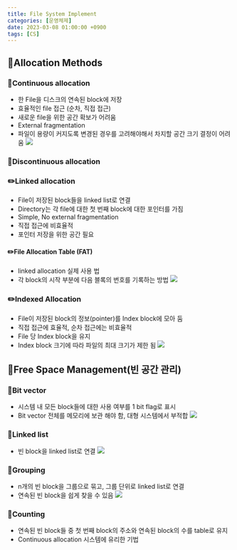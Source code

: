 ```yaml
---
title: File System Implement
categories: [운영체제]
date: 2023-03-08 01:00:00 +0900
tags: [CS]
---
```


## 📌Allocation Methods

### 📖Continuous allocation

- 한 File을 디스크의 연속된 block에 저장
- 효율적인 file 접근 (순차, 직접 접근)
- 새로운 file을 위한 공간 확보가 어려움
- External fragmentation
- 파일이 용량이 커지도록 변경된 경우를 고려해야해서 차지할 공간 크기 결정이 어려움
  ![](https://velog.velcdn.com/images/wjdtmfgh/post/c8d5018d-4671-48f0-9177-5b88bf78dda9/image.png)

### 📖Discontinuous allocation

### ✏️Linked allocation

- File이 저장된 block들을 linked list로 연결
- Directory는 각 file에 대한 첫 번째 block에 대한 포인터를 가짐
- Simple, No external fragmentation
- 직접 접근에 비효율적
- 포인터 저장을 위한 공간 필요

#### ✏️File Allocation Table (FAT)

- linked allocation 실제 사용 법
- 각 block의 시작 부분에 다음 블록의 번호를 기록하는 방법
  ![](https://velog.velcdn.com/images/wjdtmfgh/post/712461e9-5471-416e-9b69-a7f4b3216f35/image.png)

### ✏️Indexed Allocation

- File이 저장된 block의 정보(pointer)를 Index block에 모아 둠
- 직접 접근에 효율적, 순차 접근에는 비효율적
- File 당 Index block을 유지
- Index block 크기에 따라 파일의 최대 크기가 제한 됨
  ![](https://velog.velcdn.com/images/wjdtmfgh/post/1517596e-bce8-4ff5-b836-d18ac030f68e/image.png)

## 📌Free Space Management(빈 공간 관리)

### 📖Bit vector

- 시스템 내 모든 block들에 대한 사용 여부를
  1 bit flag로 표시
- Bit vector 전체를 메모리에 보관 해야 함, 대형 시스템에서 부적합
  ![](https://velog.velcdn.com/images/wjdtmfgh/post/0ebb4738-899b-440a-885e-a6935ef328ef/image.png)

### 📖Linked list

- 빈 block을 linked list로 연결
  ![](https://velog.velcdn.com/images/wjdtmfgh/post/d90cb569-3806-460a-9006-70860bde30bb/image.png)

### 📖Grouping

- n개의 빈 block을 그룹으로 묶고, 그룹 단위로
  linked list로 연결
- 연속된 빈 block을 쉽게 찾을 수 있음
  ![](https://velog.velcdn.com/images/wjdtmfgh/post/d6ee031c-2b2e-43d0-a1f4-443e0527825e/image.png)

### 📖Counting

- 연속된 빈 block들 중 첫 번째 block의 주소와
  연속된 block의 수를 table로 유지
- Continuous allocation 시스템에 유리한 기법
